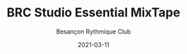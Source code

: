 ---
title: "BRC Studio Essential MixTape"
subtitle: "Besançon Rythmique Club"
date: 2021-03-11
draft: false

# post thumb
image: "https://f4.bcbits.com/img/a2605780318_10.jpg"

# post type // discography
type: "Ghetto25"
---